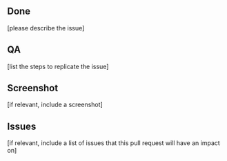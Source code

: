 ## Done

[please describe the issue]

## QA

[list the steps to replicate the issue]

## Screenshot

[if relevant, include a screenshot]

## Issues

[if relevant, include a list of issues that this pull request will have an impact on]
